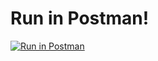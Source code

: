 # Run in Postman!

[![Run in Postman](https://run.pstmn.io/button.svg)](https://app.getpostman.com/run-collection/25420267-3063b0b1-4724-4797-9405-62c7b67a140e?action=collection%2Ffork&collection-url=entityId%3D25420267-3063b0b1-4724-4797-9405-62c7b67a140e%26entityType%3Dcollection%26workspaceId%3D190f09f5-0111-4d2a-92ae-7762917d4c51)
